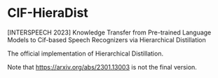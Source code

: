# CIF-HieraDist
[INTERSPEECH 2023] Knowledge Transfer from Pre-trained Language Models to Cif-based Speech Recognizers via Hierarchical Distillation 

The official implementation of Hierarchical Distillation. 

Note that https://arxiv.org/abs/2301.13003 is not the final version.
